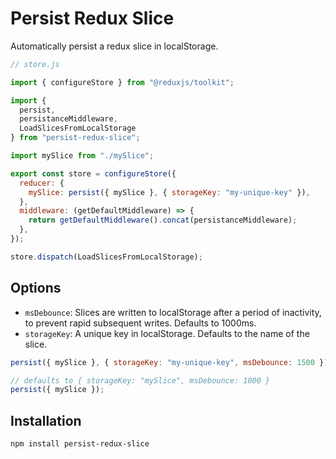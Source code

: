 # Persist Redux Slice

Automatically persist a redux slice in localStorage.

```javascript
// store.js

import { configureStore } from "@reduxjs/toolkit";

import { 
  persist, 
  persistanceMiddleware, 
  LoadSlicesFromLocalStorage 
} from "persist-redux-slice";

import mySlice from "./mySlice";

export const store = configureStore({
  reducer: {
    mySlice: persist({ mySlice }, { storageKey: "my-unique-key" }),
  },
  middleware: (getDefaultMiddleware) => {
    return getDefaultMiddleware().concat(persistanceMiddleware);
  },
});

store.dispatch(LoadSlicesFromLocalStorage);

```

##  Options
* `msDebounce`: Slices are written to localStorage after a period of inactivity, to prevent rapid subsequent writes. Defaults to 1000ms.
* `storageKey`: A unique key in localStorage. Defaults to the name of the slice.

```javascript
persist({ mySlice }, { storageKey: "my-unique-key", msDebounce: 1500 });

// defaults to { storageKey: "mySlice", msDebounce: 1000 }
persist({ mySlice });
```

## Installation
```bash
npm install persist-redux-slice
```

